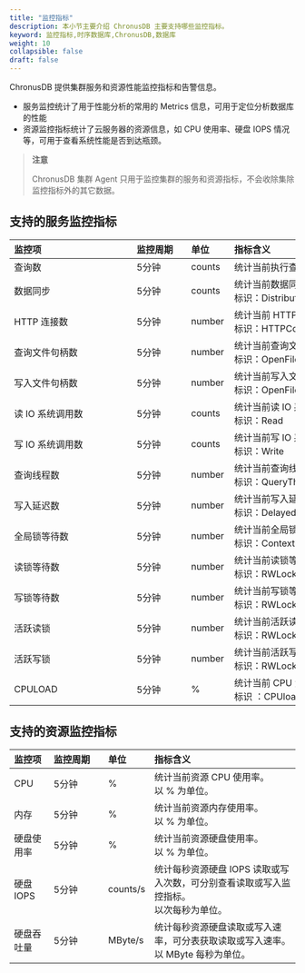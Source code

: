 ```yaml
---
title: "监控指标"
description: 本小节主要介绍 ChronusDB 主要支持哪些监控指标。 
keyword: 监控指标,时序数据库,ChronusDB,数据库 
weight: 10
collapsible: false
draft: false
---
```


ChronusDB 提供集群服务和资源性能监控指标和告警信息。

- 服务监控统计了用于性能分析的常用的 Metrics 信息，可用于定位分析数据库的性能
- 资源监控指标统计了云服务器的资源信息，如 CPU 使用率、硬盘 IOPS 情况等，可用于查看系统性能是否到达瓶颈。

> **注意**
> 
> ChronusDB 集群 Agent 只用于监控集群的服务和资源指标，不会收除集除监控指标外的其它数据。

## 支持的服务监控指标

|  <span style="display:inline-block;width:200px">监控项</span> | <span style="display:inline-block;width:80px">监控周期</span> | <span style="display:inline-block;width:60px">单位</span> |  <span style="display:inline-block;width:320px">指标含义</span>  |
|:--- |:--- |:--- |:--- |
| 查询数 | 5分钟 | counts | 统计当前执行查询操作的次数 。 |
| 数据同步 | 5分钟 | counts | 统计当前数据同步的次数 。<br>标识：DistributedSend|
| HTTP 连接数 | 5分钟 | number | 统计当前 HTTP 连接个数 。<br>标识：HTTPConnection |
| 查询文件句柄数 | 5分钟 | number | 统计当前查询文件句柄数量 。<br>标识：OpenFileForRead  |
| 写入文件句柄数 | 5分钟 | number | 统计当前写入文件句柄数量 。<br>标识：OpenFileForWrite |
| 读 IO 系统调用数| 5分钟 | counts | 统计当前读 IO 系统调用次数 。<br>标识：Read |
| 写 IO 系统调用数| 5分钟 | counts | 统计当前写 IO 系统调用次数 。<br>标识：Write |
| 查询线程数 | 5分钟 | number | 统计当前查询线程数量 。<br>标识：QueryThread |
| 写入延迟数 | 5分钟 | number | 统计当前写入延迟数量 。<br>标识：DelayedInserts|
| 全局锁等待数 | 5分钟 | number | 统计当前全局锁等待数量 。<br>标识：ContextLockWait  |
| 读锁等待数 | 5分钟 | number | 统计当前读锁等待数量 。<br>标识：RWLockWaitingReaders  |
| 写锁等待数 | 5分钟 | number | 统计当前写锁等待数量 。<br>标识：RWLockWaitingWriters  |
| 活跃读锁 | 5分钟 | number | 统计当前活跃读锁数量 。<br>标识：RWLockActiveReaders  |
| 活跃写锁 | 5分钟 | number | 统计当前活跃写锁数量 。<br>标识：RWLockActiveWriters |
| CPULOAD | 5分钟 | % | 统计当前 CPU 负载状态。<br> 标识 ：CPUload |

## 支持的资源监控指标

| 监控项 | <span style="display:inline-block;width:80px">监控周期</span> | <span style="display:inline-block;width:60px">单位</span> | 指标含义 |
|:--- |:--- |:--- |:--- |
| CPU | 5分钟 | % | 统计当前资源 CPU 使用率。<br>以 % 为单位。 |
| 内存 | 5分钟 | % | 统计当前资源内存使用率。<br>以 % 为单位。 |
| 硬盘使用率 | 5分钟 | % | 统计当前资源硬盘使用率。<br>以 % 为单位。 |
| 硬盘 IOPS | 5分钟 | counts/s | 统计每秒资源硬盘 IOPS 读取或写入次数，可分别查看读取或写入监控指标。<br>以次每秒为单位。 |
| 硬盘吞吐量 | 5分钟 | MByte/s | 统计每秒资源硬盘读取或写入速率，可分表获取读取或写入速率。<br>以 MByte 每秒为单位。 |

